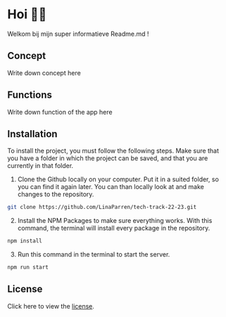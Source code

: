 # Hoi 👋🏻

Welkom bij mijn super informatieve Readme.md !


## Concept
Write down concept here


## Functions
Write down function of the app here


## Installation
To install the project, you must follow the following steps. Make sure that you have a folder in which the project can be saved, and that you are currently in that folder. 

1. Clone the Github locally on your computer. Put it in a suited folder, so you can find it again later. You can than locally look at and make changes to the repository.
  ```sh
  git clone https://github.com/LinaParren/tech-track-22-23.git
  ```

2. Install the NPM Packages to make sure everything works. With this command, the terminal will install every package in the repository. 
  ```sh
  npm install
  ```
 
3. Run this command in the terminal to start the server. 
  ```sh
  npm run start
  ```


## License
Click here to view the <a href='https://github.com/LinaParren/matching_application/blob/main/LICENSE'>license</a>.
